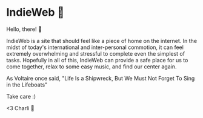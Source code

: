 # IndieWeb 🌃

Hello, there! 👋

IndieWeb is a site that should feel like a piece of home on the internet. In the midst of today's international and inter-personal commotion, it can feel extremely
overwhelming and stressful to complete even the simplest of tasks. Hopefully in all of this, IndieWeb can provide a safe place for us to come together,
relax to some easy music, and find our center again. 

As Voltaire once said,
"Life Is a Shipwreck, But We Must Not Forget To Sing in the Lifeboats"

Take care :)

<3 Charli 🌅

